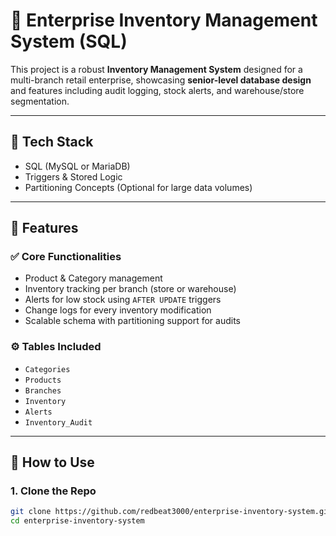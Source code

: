 # 🏬 Enterprise Inventory Management System (SQL)

This project is a robust **Inventory Management System** designed for a multi-branch retail enterprise, showcasing **senior-level database design** and features including audit logging, stock alerts, and warehouse/store segmentation.

---

## 🔧 Tech Stack

- SQL (MySQL or MariaDB)
- Triggers & Stored Logic
- Partitioning Concepts (Optional for large data volumes)

---

## 📁 Features

### ✅ Core Functionalities
- Product & Category management
- Inventory tracking per branch (store or warehouse)
- Alerts for low stock using `AFTER UPDATE` triggers
- Change logs for every inventory modification
- Scalable schema with partitioning support for audits

### ⚙️ Tables Included
- `Categories`  
- `Products`  
- `Branches`  
- `Inventory`  
- `Alerts`  
- `Inventory_Audit`

---

## 🚀 How to Use

### 1. Clone the Repo
```bash
git clone https://github.com/redbeat3000/enterprise-inventory-system.git
cd enterprise-inventory-system

